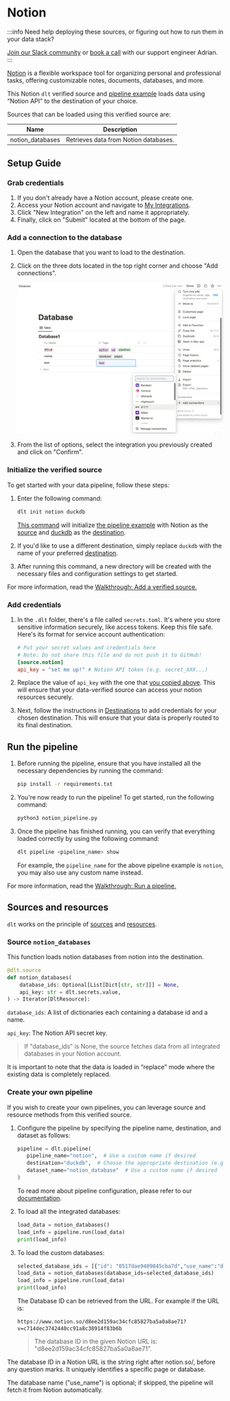 # Notion

:::info Need help deploying these sources, or figuring out how to run them in your data stack?

[Join our Slack community](https://dlthub-community.slack.com/join/shared_invite/zt-1slox199h-HAE7EQoXmstkP_bTqal65g)
or [book a call](https://calendar.app.google/kiLhuMsWKpZUpfho6) with our support engineer Adrian.
:::

[Notion](https://www.notion.so/) is a flexible workspace tool for organizing personal and
professional tasks, offering customizable notes, documents, databases, and more.

This Notion `dlt` verified source and
[pipeline example](https://github.com/dlt-hub/verified-sources/blob/master/sources/notion_pipeline.py)
loads data using “Notion API” to the destination of your choice.

Sources that can be loaded using this verified source are:

| Name             | Description                           |
|------------------|---------------------------------------|
| notion_databases | Retrieves data from Notion databases. |

## Setup Guide

### Grab credentials

1. If you don't already have a Notion account, please create one.
1. Access your Notion account and navigate to
   [My Integrations](https://www.notion.so/my-integrations).
1. Click "New Integration" on the left and name it appropriately.
1. Finally, click on "Submit" located at the bottom of the page.

### Add a connection to the database

1. Open the database that you want to load to the destination.

1. Click on the three dots located in the top right corner and choose "Add connections".

   ![Notion Database](./docs_images/Notion_Database_2.jpeg)

1. From the list of options, select the integration you previously created and click on "Confirm".

### Initialize the verified source

To get started with your data pipeline, follow these steps:

1. Enter the following command:

   ```bash
   dlt init notion duckdb
   ```

   [This command](../../reference/command-line-interface) will initialize
   [the pipeline example](https://github.com/dlt-hub/verified-sources/blob/master/sources/notion_pipeline.py)
   with Notion as the [source](../../general-usage/source) and [duckdb](../destinations/duckdb.md)
   as the [destination](../destinations).

1. If you'd like to use a different destination, simply replace `duckdb` with the name of your
   preferred [destination](../destinations).

1. After running this command, a new directory will be created with the necessary files and
   configuration settings to get started.

For more information, read the
[Walkthrough: Add a verified source.](../../walkthroughs/add-a-verified-source)

### Add credentials

1. In the `.dlt` folder, there's a file called `secrets.toml`. It's where you store sensitive
   information securely, like access tokens. Keep this file safe. Here's its format for service
   account authentication:

   ```toml
   # Put your secret values and credentials here
   # Note: Do not share this file and do not push it to GitHub!
   [source.notion]
   api_key = "set me up!" # Notion API token (e.g. secret_XXX...)
   ```

1. Replace the value of `api_key` with the one that [you copied above](notion.md#grab-credentials).
   This will ensure that your data-verified source can access your notion resources securely.

1. Next, follow the instructions in [Destinations](../destinations/duckdb) to add credentials for
   your chosen destination. This will ensure that your data is properly routed to its final
   destination.

## Run the pipeline

1. Before running the pipeline, ensure that you have installed all the necessary dependencies by
   running the command:
   ```bash
   pip install -r requirements.txt
   ```
1. You're now ready to run the pipeline! To get started, run the following command:
   ```bash
   python3 notion_pipeline.py
   ```
1. Once the pipeline has finished running, you can verify that everything loaded correctly by using
   the following command:
   ```bash
   dlt pipeline <pipeline_name> show
   ```
   For example, the `pipeline_name` for the above pipeline example is `notion`, you may also use any
   custom name instead.

For more information, read the [Walkthrough: Run a pipeline.](../../walkthroughs/run-a-pipeline)

## Sources and resources

`dlt` works on the principle of [sources](../../general-usage/source) and
[resources](../../general-usage/resource).

### Source `notion_databases`

This function loads notion databases from notion into the destination.

```python
@dlt.source
def notion_databases(
    database_ids: Optional[List[Dict[str, str]]] = None,
    api_key: str = dlt.secrets.value,
) -> Iterator[DltResource]:
```

`database_ids`: A list of dictionaries each containing a database id and a name.

`api_key`: The Notion API secret key.

> If "database_ids" is None, the source fetches data from all integrated databases in your Notion
> account.

It is important to note that the data is loaded in “replace” mode where the existing data is
completely replaced.

### Create your own pipeline

If you wish to create your own pipelines, you can leverage source and resource methods from this
verified source.

1. Configure the pipeline by specifying the pipeline name, destination, and dataset as follows:

   ```python
   pipeline = dlt.pipeline(
      pipeline_name="notion",  # Use a custom name if desired
      destination="duckdb",  # Choose the appropriate destination (e.g., duckdb, redshift, post)
      dataset_name="notion_database"  # Use a custom name if desired
   )
   ```

   To read more about pipeline configuration, please refer to our
   [documentation](../../general-usage/pipeline).

1. To load all the integrated databases:

   ```python
   load_data = notion_databases()
   load_info = pipeline.run(load_data)
   print(load_info)
   ```

1. To load the custom databases:

   ```python
   selected_database_ids = [{"id": "0517dae9409845cba7d","use_name":"db_one"}, {"id": "d8ee2d159ac34cfc"}]
   load_data = notion_databases(database_ids=selected_database_ids)
   load_info = pipeline.run(load_data)
   print(load_info)
   ```

   The Database ID can be retrieved from the URL. For example if the URL is:

   ```shell
   https://www.notion.so/d8ee2d159ac34cfc85827ba5a0a8ae71?v=c714dec3742440cc91a8c38914f83b6b
   ```

   > The database ID in the given Notion URL is: "d8ee2d159ac34cfc85827ba5a0a8ae71".

The database ID in a Notion URL is the string right after notion.so/, before any question marks. It
uniquely identifies a specific page or database.

The database name ("use_name") is optional; if skipped, the pipeline will fetch it from Notion
automatically.
